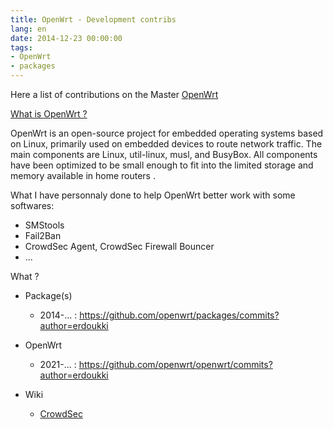 ```yaml
---
title: OpenWrt - Development contribs
lang: en
date: 2014-12-23 00:00:00
tags:
- OpenWrt
- packages
---
```


Here a list of contributions on the Master [OpenWrt](https://openwrt.org/)

[What is OpenWrt ?](https://en.wikipedia.org/wiki/OpenWrt)

OpenWrt is an open-source project for embedded operating systems based on Linux, primarily used on embedded devices to route network traffic. The main components are Linux, util-linux, musl, and BusyBox. All components have been optimized to be small enough to fit into the limited storage and memory available in home routers	. 

What I have personnaly done to help OpenWrt better work with some softwares:
- SMStools
- Fail2Ban
- CrowdSec Agent, CrowdSec Firewall Bouncer
- ...

What ?

- Package(s)
  - 2014-... : https://github.com/openwrt/packages/commits?author=erdoukki
- OpenWrt
  - 2021-... : https://github.com/openwrt/openwrt/commits?author=erdoukki

- Wiki
  - [CrowdSec](https://openwrt.org/docs/guide-user/services/crowdsec)